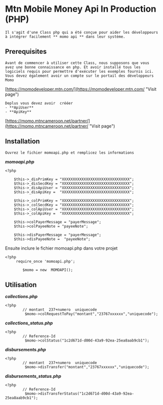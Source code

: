 # Mtn Mobile Money Api In Production (PHP)

    Il s'agit d'une Class php qui a été conçue pour aider les développeurs à intégrer facilement ** momo api ** dans leur système.

## Prerequisites ##

    Avant de commencer à utiliser cette Class, nous supposons que vous avez une bonne connaissance en php. Et avoir installé tous les logiciels requis pour permettre d'exécuter les exemples fournis ici.
    Vous devez également avoir un compte sur le portail des développeurs Momo
 [https://momodeveloper.mtn.com/](https://momodeveloper.mtn.com/ "Visit page")
 
    Deplus vous devez avoir  crééer
    - **ApiUser** 
    - **ApiKey** 
[https://momo.mtncameroon.net/partner/](https://momo.mtncameroon.net/partner/ "Visit page")

## Installation ##

    Ouvrez le fichier momoapi.php et remplicez les informations

***momoapi.php***

    <?php
        
        $this->_disPrimKey = "XXXXXXXXXXXXXXXXXXXXXXXXXXXXXXX";
        $this->_disSecdKey = "XXXXXXXXXXXXXXXXXXXXXXXXXXXXXXX";
        $this->_disApiUser = "XXXXXXXXXXXXXXXXXXXXXXXXXXXXXXX";
        $this->_disApiKey =  "XXXXXXXXXXXXXXXXXXXXXXXXXXXXXXX";

        $this->_colPrimKey = "XXXXXXXXXXXXXXXXXXXXXXXXXXXXXXX";
        $this->_colSecdKey = "XXXXXXXXXXXXXXXXXXXXXXXXXXXXXXX";
        $this->_colApiUser = "XXXXXXXXXXXXXXXXXXXXXXXXXXXXXXX";
        $this->_colApiKey =  "XXXXXXXXXXXXXXXXXXXXXXXXXXXXXXX";
    
        $this->colPayerMessage = "payerMessage";
        $this->colPayeeNote = "payeeNote";

        $this->disPayerMessage = "payerMessage";
        $this->disPayeeNote =  "payeeNote";

Ensuite inclure le fichier momoapi.php dans votre projet

    <?php 
         require_once 'momoapi.php';

            $momo = new  MOMOAPI();

## Utilisation ##

***collections.php***

    <?php 
            // montant  237+numero	uniquecode
             $momo->colRequestToPay("montant","23767xxxxxx","uniquecode");

***collections_status.php***

    <?php 
            // Reference-Id
             $momo->colStatus("1c2d671d-d00d-43a9-92ea-25ea8aab9cb1");

***disbursements.php***

    <?php 
            // montant  237+numero	uniquecode
             $momo->disTransfer("montant","23767xxxxxx","uniquecode");

***disbursements_status.php***

    <?php 
            // Reference-Id
             $momo->disTransferStatus("1c2d671d-d00d-43a9-92ea-25ea8aab9cb1");